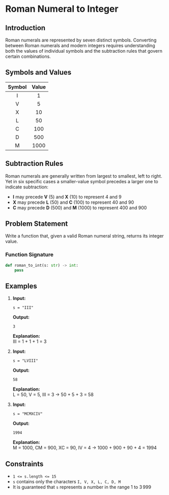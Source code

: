 # Roman Numeral to Integer

## Introduction
Roman numerals are represented by seven distinct symbols. Converting between Roman numerals and modern integers requires understanding both the values of individual symbols and the subtraction rules that govern certain combinations.

## Symbols and Values

| Symbol | Value |
|:------:|:-----:|
| I      | 1     |
| V      | 5     |
| X      | 10    |
| L      | 50    |
| C      | 100   |
| D      | 500   |
| M      | 1000  |

## Subtraction Rules
Roman numerals are generally written from largest to smallest, left to right. Yet in six specific cases a smaller-value symbol precedes a larger one to indicate subtraction:

- **I** may precede **V** (5) and **X** (10) to represent 4 and 9  
- **X** may precede **L** (50) and **C** (100) to represent 40 and 90  
- **C** may precede **D** (500) and **M** (1000) to represent 400 and 900  

## Problem Statement
Write a function that, given a valid Roman numeral string, returns its integer value.

### Function Signature
```python
def roman_to_int(s: str) -> int:
    pass
```

## Examples

1. **Input:**  
   ```  
   s = "III"  
   ```  
   **Output:**  
   ```  
   3  
   ```  
   **Explanation:**  
   III = 1 + 1 + 1 = 3

2. **Input:**  
   ```  
   s = "LVIII"  
   ```  
   **Output:**  
   ```  
   58  
   ```  
   **Explanation:**  
   L = 50, V = 5, III = 3 → 50 + 5 + 3 = 58

3. **Input:**  
   ```  
   s = "MCMXCIV"  
   ```  
   **Output:**  
   ```  
   1994  
   ```  
   **Explanation:**  
   M = 1000, CM = 900, XC = 90, IV = 4 → 1000 + 900 + 90 + 4 = 1994

## Constraints

- `1 <= s.length <= 15`  
- `s` contains only the characters `I, V, X, L, C, D, M`  
- It is guaranteed that `s` represents a number in the range 1 to 3 999  
